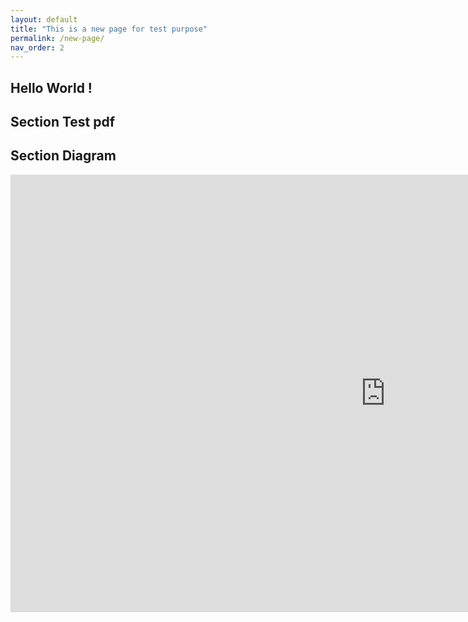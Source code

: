 ```yaml
---
layout: default
title: "This is a new page for test purpose"
permalink: /new-page/
nav_order: 2
---
```


## Hello World !

## Section Test pdf

<object data="./BMK_Landing_pages.pdf" width="1200" height="700" type='application/pdf'></object>

## Section Diagram

<iframe src="https://groupee-my.sharepoint.com/personal/loic_rosset_groupe-e_ch/_layouts/15/Doc.aspx?sourcedoc={dcffcc9f-2e1d-4746-b579-9e507ba0431b}&amp;action=embedview" width="1200px" height="700px" frameborder="0">Ceci est un document <a target="_blank" href="https://office.com">Microsoft Office</a> incorporé, avec <a target="_blank" href="https://office.com/webapps">Office</a>.</iframe>
